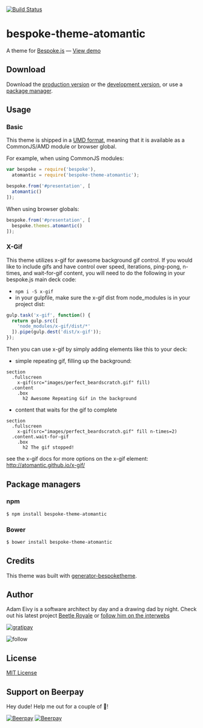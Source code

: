 [![Build Status](https://secure.travis-ci.org/atomantic/bespoke-theme-atomantic.png?branch=master)](https://travis-ci.org/atomantic/bespoke-theme-atomantic)

# bespoke-theme-atomantic

A theme for [Bespoke.js](http://markdalgleish.com/projects/bespoke.js) &mdash; [View demo](http://atomantic.github.io/bespoke-theme-atomantic)

## Download

Download the [production version][min] or the [development version][max], or use a [package manager](#package-managers).

[min]: https://raw.github.com/atomantic/bespoke-theme-atomantic/master/dist/bespoke-theme-atomantic.min.js
[max]: https://raw.github.com/atomantic/bespoke-theme-atomantic/master/dist/bespoke-theme-atomantic.js

## Usage

### Basic
This theme is shipped in a [UMD format](https://github.com/umdjs/umd), meaning that it is available as a CommonJS/AMD module or browser global.

For example, when using CommonJS modules:

```js
var bespoke = require('bespoke'),
  atomantic = require('bespoke-theme-atomantic');

bespoke.from('#presentation', [
  atomantic()
]);
```

When using browser globals:

```js
bespoke.from('#presentation', [
  bespoke.themes.atomantic()
]);
```

### X-Gif
This theme utilizes x-gif for awesome background gif control. If you would like to include gifs and have control over speed, iterations, ping-pong, n-times, and wait-for-gif content, you will need to do the following in your bespoke.js main deck code:

* `npm i -S x-gif`
* in your gulpfile, make sure the x-gif dist from node_modules is in your project dist:
```javascript
gulp.task('x-gif', function() {
  return gulp.src([
    'node_modules/x-gif/dist/*'
  ]).pipe(gulp.dest('dist/x-gif'));
});
```

Then you can use x-gif by simply adding elements like this to your deck:

* simple repeating gif, filling up the background:
```jade
section
  .fullscreen
    x-gif(src="images/perfect_beardscratch.gif" fill)
  .content
    .box
      h2 Awesome Repeating Gif in the background
```
* content that waits for the gif to complete
```
section
  .fullscreen
    x-gif(src="images/perfect_beardscratch.gif" fill n-times=2)
  .content.wait-for-gif
    .box
      h2 The gif stopped!
```
see the x-gif docs for more options on the x-gif element: http://atomantic.github.io/x-gif/

## Package managers

### npm

```bash
$ npm install bespoke-theme-atomantic
```

### Bower

```bash
$ bower install bespoke-theme-atomantic
```

## Credits

This theme was built with [generator-bespoketheme](https://github.com/markdalgleish/generator-bespoketheme).



## Author

Adam Eivy is a software architect by day and a drawing dad by night. Check out his latest project [Beetle Royale](http://beetleroyale.com) or [follow him on the interwebs](http://adameivy.com)

[![gratipay](https://img.shields.io/gratipay/antic.svg?style=flat)](https://gratipay.com/antic)

![follow](https://img.shields.io/twitter/follow/antic.svg?style=social&label=Follow)

## License

[MIT License](http://en.wikipedia.org/wiki/MIT_License)

## Support on Beerpay
Hey dude! Help me out for a couple of :beers:!

[![Beerpay](https://beerpay.io/atomantic/bespoke-theme-atomantic/badge.svg?style=beer-square)](https://beerpay.io/atomantic/bespoke-theme-atomantic)  [![Beerpay](https://beerpay.io/img/badges/make-wish-square.svg)](https://beerpay.io/atomantic/bespoke-theme-atomantic?focus=wish)
